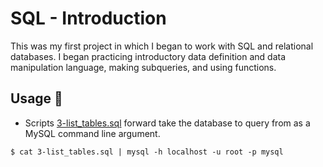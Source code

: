 # SQL - Introduction

This was my first project in which I began to work with SQL and relational
databases. I began practicing introductory data definition and data
manipulation language, making subqueries, and using functions.

## Usage :dolphin:

* Scripts [3-list_tables.sql](./3-list_tables.sql) forward take the database to query
from as a MySQL command line argument.

```
$ cat 3-list_tables.sql | mysql -h localhost -u root -p mysql
```
